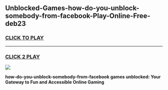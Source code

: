 
## Unblocked-Games-how-do-you-unblock-somebody-from-facebook-Play-Online-Free-deb23
<h3>
<a href="https://premium76.site?title=how-do-you-unblock-somebody-from-facebook&ref=26A">CLICK TO PLAY</a></h3>
<hr>

<h3>
<a href="https://premium76.site?title=how-do-you-unblock-somebody-from-facebook&ref=26A">CLICK 2 PLAY</a>
  
</h3>

<a href="https://premium76.site?title=how-do-you-unblock-somebody-from-facebook&ref=26A"><img src="https://clearcache.store/games.png"></a>


**how-do-you-unblock-somebody-from-facebook games unblocked: Your Gateway to Fun and Accessible Online Gaming**
